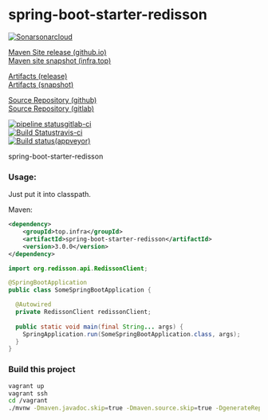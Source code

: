 # spring-boot-starter-redisson

[![Sonar](https://sonarcloud.io/api/project_badges/measure?project=top.infra%3Aspring-boot-starter-redisson&metric=alert_status)sonarcloud](https://sonarcloud.io/dashboard?id=top.infra%3Aspring-boot-starter-redisson)  

[Maven Site release (github.io)](https://cloud-ready.github.io/cloud-ready/snapshot/spring-boot-starter-redisson/index.html)  
[Maven site snapshot (infra.top)](https://maven-site.infra.top/cloud-ready/snapshot/staging/spring-boot-starter-redisson/index.html)  

[Artifacts (release)](https://oss.sonatype.org/content/repositories/releases/top/infra/spring-boot-starter-redisson/)  
[Artifacts (snapshot)](https://oss.sonatype.org/content/repositories/snapshots/top/infra/spring-boot-starter-redisson/)  

[Source Repository (github)](https://github.com/cloud-ready/spring-boot-starter-redisson/tree/develop)  
[Source Repository (gitlab)](https://gitlab.com/gitlab-cloud-ready/spring-boot-starter-redisson/tree/develop)  

[![pipeline status](https://gitlab.com/gitlab-cloud-ready/spring-boot-starter-redisson/badges/develop/pipeline.svg)gitlab-ci](https://gitlab.com/gitlab-cloud-ready/spring-boot-starter-redisson/pipelines)  
[![Build Status](https://travis-ci.org/cloud-ready/spring-boot-starter-redisson.svg?branch=develop)travis-ci](https://travis-ci.org/cloud-ready/spring-boot-starter-redisson)  
[![Build status](https://ci.appveyor.com/api/projects/status/any0kvwcxs5b6s8c?svg=true)(appveyor)](https://ci.appveyor.com/project/chshawkn/spring-boot-starter-redisson)  


spring-boot-starter-redisson

### Usage:

Just put it into classpath.  

Maven:
```xml
<dependency>
    <groupId>top.infra</groupId>
    <artifactId>spring-boot-starter-redisson</artifactId>
    <version>3.0.0</version>
</dependency>
```

```java
import org.redisson.api.RedissonClient;

@SpringBootApplication
public class SomeSpringBootApplication {

  @Autowired
  private RedissonClient redissonClient;
  
  public static void main(final String... args) {
    SpringApplication.run(SomeSpringBootApplication.class, args);
  }
}
```

### Build this project

```bash
vagrant up
vagrant ssh
cd /vagrant
./mvnw -Dmaven.javadoc.skip=true -Dmaven.source.skip=true -DgenerateReports=false help:active-profiles clean install
```
